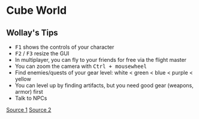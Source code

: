 # Cube World

## Wollay's Tips

- <kbd>F1</kbd> shows the controls of your character
- <kbd>F2</kbd> / <kbd>F3</kbd> resize the GUI
- In multiplayer, you can fly to your friends for free via the flight master
- You can zoom the camera with <kbd>Ctrl + mousewheel</kbd>
- Find enemies/quests of your gear level: white < green < blue < purple < yellow
- You can level up by finding artifacts, but you need good gear (weapons, armor) first
- Talk to NPCs

[Source 1](https://twitter.com/wol_lay/status/1175693715563827200) [Source 2](https://twitter.com/wol_lay/status/1176073042113564672)
